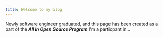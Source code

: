 ```yaml
---
title: Welcome to my blog
---
```

Newly software engineer graduated, and this page has been created as a part of the ***All In Open Source Program*** I'm a particpant in...
